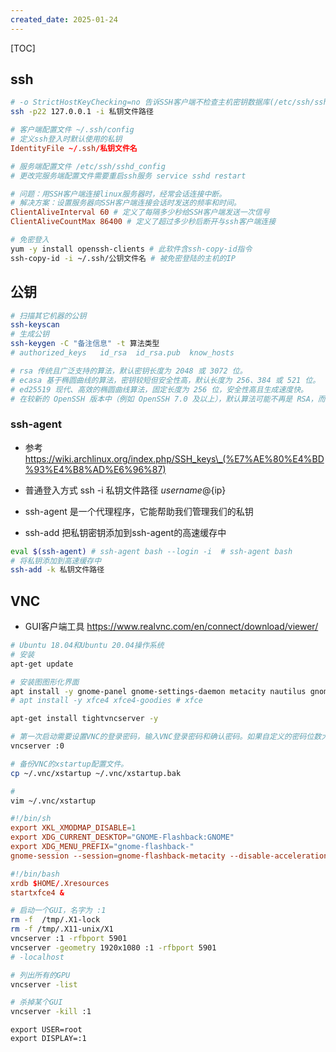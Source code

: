 ```yaml
---
created_date: 2025-01-24
---
```


[TOC]

## ssh

```bash
# -o StrictHostKeyChecking=no 告诉SSH客户端不检查主机密钥数据库(/etc/ssh/ssh_known_hosts 或 ~/.ssh/known_hosts)，并自动接受第一次连接到的主机的公钥
ssh -p22 127.0.0.1 -i 私钥文件路径
```

```conf
# 客户端配置文件 ~/.ssh/config
# 定义ssh登入时默认使用的私钥
IdentityFile ~/.ssh/私钥文件名
```

```conf
# 服务端配置文件 /etc/ssh/sshd_config
# 更改完服务端配置文件需要重启ssh服务 service sshd restart

# 问题：用SSH客户端连接linux服务器时，经常会话连接中断。
# 解决方案：设置服务器向SSH客户端连接会话时发送的频率和时间。
ClientAliveInterval 60 # 定义了每隔多少秒给SSH客户端发送一次信号
ClientAliveCountMax 86400 # 定义了超过多少秒后断开与ssh客户端连接
```

```sh
# 免密登入
yum -y install openssh-clients # 此软件含ssh-copy-id指令
ssh-copy-id -i ~/.ssh/公钥文件名 # 被免密登陆的主机的IP
```

## 公钥

```bash
# 扫描其它机器的公钥
ssh-keyscan
# 生成公钥
ssh-keygen -C "备注信息" -t 算法类型
# authorized_keys   id_rsa  id_rsa.pub  know_hosts

# rsa 传统且广泛支持的算法，默认密钥长度为 2048 或 3072 位。
# ecasa 基于椭圆曲线的算法，密钥较短但安全性高，默认长度为 256、384 或 521 位。
# ed25519 现代、高效的椭圆曲线算法，固定长度为 256 位，安全性高且生成速度快。
# 在较新的 OpenSSH 版本中（例如 OpenSSH 7.0 及以上），默认算法可能不再是 RSA，而是更现代的 Ed25519 或 ECDSA，这可能是你在 Windows 环境下生成密钥时发现不是 RSA 的原因。
```

### ssh-agent

- 参考 https://wiki.archlinux.org/index.php/SSH_keys\_(%E7%AE%80%E4%BD%93%E4%B8%AD%E6%96%87)

- 普通登入方式 ssh -i 私钥文件路径 ${username}@${ip}

- ssh-agent 是一个代理程序，它能帮助我们管理我们的私钥

- ssh-add 把私钥密钥添加到ssh-agent的高速缓存中

```bash
eval $(ssh-agent) # ssh-agent bash --login -i  # ssh-agent bash
# 将私钥添加到高速缓存中
ssh-add -k 私钥文件路径
```

## VNC

- GUI客户端工具 https://www.realvnc.com/en/connect/download/viewer/

```bash
# Ubuntu 18.04和Ubuntu 20.04操作系统
# 安装
apt-get update

# 安装图图形化界面
apt install -y gnome-panel gnome-settings-daemon metacity nautilus gnome-terminal ubuntu-desktop #gnome
# apt install -y xfce4 xfce4-goodies # xfce

apt-get install tightvncserver -y

# 第一次启动需要设置VNC的登录密码，输入VNC登录密码和确认密码。如果自定义的密码位数大于8位，系统默认只截取前8位作为您的VNC登录密码。
vncserver :0

# 备份VNC的xstartup配置文件。
cp ~/.vnc/xstartup ~/.vnc/xstartup.bak

# 
vim ~/.vnc/xstartup
```

```conf
#!/bin/sh
export XKL_XMODMAP_DISABLE=1
export XDG_CURRENT_DESKTOP="GNOME-Flashback:GNOME"
export XDG_MENU_PREFIX="gnome-flashback-"
gnome-session --session=gnome-flashback-metacity --disable-acceleration-check &
```

```conf
#!/bin/bash
xrdb $HOME/.Xresources
startxfce4 &
```

```bash
# 启动一个GUI，名字为 :1
rm -f  /tmp/.X1-lock
rm -f /tmp/.X11-unix/X1
vncserver :1 -rfbport 5901
vncserver -geometry 1920x1080 :1 -rfbport 5901 
# -localhost

# 列出所有的GPU
vncserver -list

# 杀掉某个GUI
vncserver -kill :1
```

```
export USER=root
export DISPLAY=:1
```
